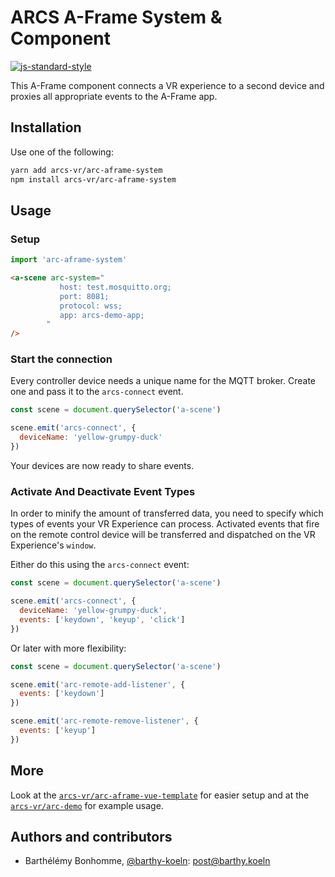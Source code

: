 # ARCS A-Frame System & Component

[![js-standard-style](https://cdn.rawgit.com/standard/standard/master/badge.svg)](http://standardjs.com)

This A-Frame component connects a VR experience to a second device and proxies all appropriate events to the A-Frame app.

## Installation

Use one of the following:

```bash
yarn add arcs-vr/arc-aframe-system
npm install arcs-vr/arc-aframe-system
```

## Usage

### Setup

```js
import 'arc-aframe-system'
```

```html
<a-scene arc-system="
           host: test.mosquitto.org;
           port: 8081;
           protocol: wss;
           app: arcs-demo-app;
        "
/>
```

### Start the connection

Every controller device needs a unique name for the MQTT broker. Create one and pass it to the `arcs-connect` event.

```js
const scene = document.querySelector('a-scene')

scene.emit('arcs-connect', {
  deviceName: 'yellow-grumpy-duck'
})
```

Your devices are now ready to share events.

### Activate And Deactivate Event Types

In order to minify the amount of transferred data, you need to specify which types of events your VR Experience can process.
Activated events that fire on the remote control device will be transferred and dispatched on the VR Experience's `window`. 

Either do this using the `arcs-connect` event:

```js
const scene = document.querySelector('a-scene')

scene.emit('arcs-connect', {
  deviceName: 'yellow-grumpy-duck',
  events: ['keydown', 'keyup', 'click']
})
```

Or later with more flexibility:

```js
const scene = document.querySelector('a-scene')

scene.emit('arc-remote-add-listener', {
  events: ['keydown']
})

scene.emit('arc-remote-remove-listener', {
  events: ['keyup']
})
```

## More

Look at the [`arcs-vr/arc-aframe-vue-template`](https://github.com/arcs-vr/arc-aframe-vue-template) for easier setup and at the
[`arcs-vr/arc-demo`](https://github.com/arcs-vr/arc-demo) for example usage.

## Authors and contributors

- Barthélémy Bonhomme, [@barthy-koeln](https://github.com/barthy-koeln/): [post@barthy.koeln](mailto:post@barthy.koeln)
